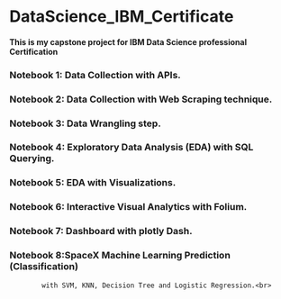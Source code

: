 # DataScience_IBM_Certificate <br>
#### This is my capstone project for IBM Data Science professional Certification <br>

### Notebook 1: Data Collection with APIs. <br>
### Notebook 2: Data Collection with Web Scraping technique.<br>
### Notebook 3: Data Wrangling step.<br>
### Notebook 4: Exploratory Data Analysis (EDA) with SQL Querying.<br>
### Notebook 5: EDA with Visualizations.<br>
### Notebook 6: Interactive Visual Analytics with Folium.<br>
### Notebook 7: Dashboard with plotly Dash.<br>
### Notebook 8:SpaceX Machine Learning Prediction (Classification)<br>
            with SVM, KNN, Decision Tree and Logistic Regression.<br>
